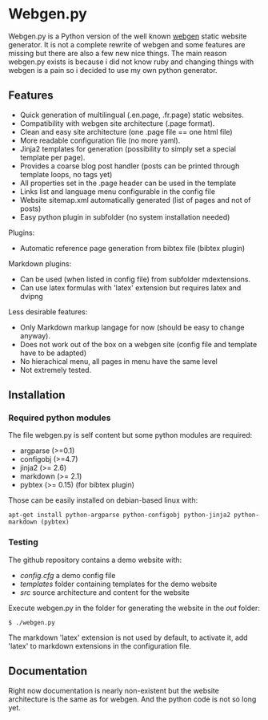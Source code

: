 Webgen.py
=========

Webgen.py is a Python version of the well known [webgen](http://webgen.rubyforge.org/) static website generator. It is not a complete rewrite of webgen and some features are missing but there are also a few new nice things. The main reason webgen.py exists is because i did not know ruby and changing things with webgen is a pain so i decided to use my own python generator.

## Features

* Quick generation of multilingual (.en.page, .fr.page) static websites.
* Compatibility with webgen site architecture (.page format).
* Clean and easy site architecture (one .page file == one html file)
* More readable configuration file (no more yaml).
* Jinja2 templates for generation (possibility to simply set a special template per page).
* Provides a coarse blog post handler (posts can be printed through template loops, no tags yet)
* All properties set in the .page header can be used in the template
* Links list and language menu configurable in the config file
* Website sitemap.xml automatically generated (list of pages and not of posts)
* Easy python plugin in subfolder (no system installation needed)

Plugins:

* Automatic reference page generation from bibtex file (bibtex plugin)

Markdown plugins:

* Can be used (when listed in config file) from subfolder mdextensions.
* Can use latex formulas with 'latex' extension but requires latex and dvipng 


Less desirable features:

* Only Markdown markup langage for now (should be easy to change anyway).
* Does not work out of the box on a webgen site (config file and template have to be adapted)
* No hierachical menu, all pages in menu have the same level 
* Not extremely tested.

## Installation

### Required python modules
The file webgen.py is self content but some python modules are required:

* argparse (>=0.1)
* configobj (>=4.7)
* jinja2 (>= 2.6)
* markdown (>= 2.1)
* pybtex (>= 0.15) (for bibtex plugin)

Those can be easily installed on debian-based linux with:

	apt-get install python-argparse python-configobj python-jinja2 python-markdown (pybtex)
	
	
### Testing

The github repository contains a demo website with:

* *config.cfg* a demo config file
* *templates* folder containing templates for the demo website
* *src* source architecture and content for the website

Execute webgen.py in the folder for generating the website in the *out* folder:

	$ ./webgen.py
	
The markdown 'latex' extension is not used by default, to activate it, add 'latex' to markdown extensions in the configuration file.	
	
## Documentation

Right now documentation is nearly non-existent but the website architecture is the same as for webgen. And the python code is not so long yet.

	
	

